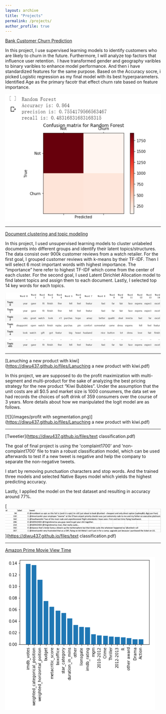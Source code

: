 ```yaml
---
layout: archive
title: "Projects"
permalink: /projects/
author_profile: true
---
```


[Bank Customer Churn Prediction](https://github.com/diwu437/diwu-github.io/blob/master/Bank_customer_churn_prediction.ipynb)

In this project, I use supervised learning models to identify customers who are likely to churn in the future. Furthermore, I will analyze top factors that influence user retention. 
I have transformed gender and geography varibles to binary varibles to enhance model performance. And then i have standardized features for the same purpose.
Based on the Accuracy socre, i picked Logistic regression as my final model with its best hyperparameters.
Identified Age as the primary facotr that effect churn rate based on feature importance.

[![](/images/1.png)](https://github.com/diwu437/diwu-github.io/blob/master/Bank_customer_churn_prediction.ipynb)

---

[Document clustering and topic modeling](https://github.com/diwu437/diwu-github.io/blob/master/Document_Clustering_and_Topic_Modeling_ipynb%E2%80%9D.ipynb)

In this project, I used unsupervised learning models to cluster unlabeled documents into different groups and identify their latent topics/structures.
The data consist over 900k customer reviews from a watch retailer. 
For the first goal, I grouped customer reviews with k-means by their TF-IDF. Then I will select 6 most important words with highest importance. The “importance” here refer to highest TF-IDF which come from the center of each cluster. 
For the second goal, I used Latent Dirichlet Allocation model to find latent topics and assign them to each document. Lastly, I selected top 14 key words for each topics.  

[![](/images/LDA.png)](https://github.com/diwu437/diwu-github.io/blob/master/Bank_customer_churn_prediction.ipynb)

---

[Lanuching a new product with kiwi](https://diwu437.github.io/files/Lanuching a new product with kiwi.pdf)

In this project, we are supposed to do the profit maximization with multi-segment and multi-product for the sake of analyzing the best pricing strategy for the new product “Kiwi Bubbles”. Under the assumption that the unit costs are all $0.5 and market size is 1000 consumers, the data set we had records the choices of soft drink of 359 consumers over the course of 3 years. More details about how we manipulated the logit model are as follows.

[![](/images/profit with segmentation.png)](https://diwu437.github.io/files/Lanuching a new product with kiwi.pdf)


---

[Tweetier](https://diwu437.github.io/files/text classification.pdf)


The goal of final project is using the 'complaint1700' and 'non-complaint1700' file to train a robust classification model, which can be used afterwards to test if a new tweet is negative and help the company to separate the non-negative tweets. 

I start by removing punctuation characters and stop words. And the trained three models and selected Native Bayes model which yields the highest predicting accuracy.  

Lastly, I applied the model on the test dataset and resulting in accuracy around 77%.


[![](/images/text.png)](https://diwu437.github.io/files/text classification.pdf)


---

[Amazon Prime Movie View Time](https://github.com/diwu437/diwu-github.io/blob/master/%E2%80%9CAmazon_prime_Movie_View_Time_Predication_ipynb%E2%80%9D.ipynb)


[![](/images/amazon1.png)](https://github.com/diwu437/diwu-github.io/blob/master/%E2%80%9CAmazon_prime_Movie_View_Time_Predication_ipynb%E2%80%9D.ipynb)
